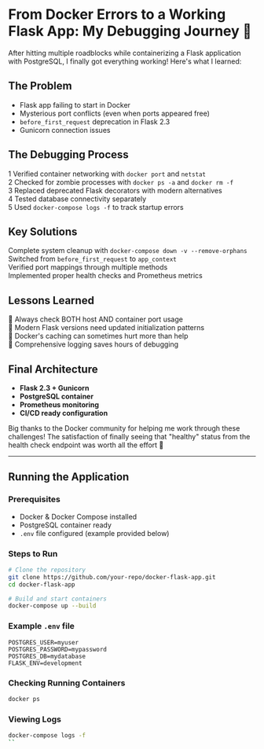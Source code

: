# From Docker Errors to a Working Flask App: My Debugging Journey 🐳

After hitting multiple roadblocks while containerizing a Flask application with PostgreSQL, I finally got everything working! Here's what I learned:

##  The Problem
- Flask app failing to start in Docker
- Mysterious port conflicts (even when ports appeared free)
- `before_first_request` deprecation in Flask 2.3
- Gunicorn connection issues

##  The Debugging Process
1️ Verified container networking with `docker port` and `netstat`  
2️ Checked for zombie processes with `docker ps -a` and `docker rm -f`  
3️ Replaced deprecated Flask decorators with modern alternatives  
4️ Tested database connectivity separately  
5️ Used `docker-compose logs -f` to track startup errors  

##  Key Solutions
 Complete system cleanup with `docker-compose down -v --remove-orphans`  
 Switched from `before_first_request` to `app_context`  
 Verified port mappings through multiple methods  
 Implemented proper health checks and Prometheus metrics  

##  Lessons Learned
🔹 Always check BOTH host AND container port usage  
🔹 Modern Flask versions need updated initialization patterns  
🔹 Docker's caching can sometimes hurt more than help  
🔹 Comprehensive logging saves hours of debugging  

##  Final Architecture
- **Flask 2.3 + Gunicorn**
- **PostgreSQL container**
- **Prometheus monitoring**
- **CI/CD ready configuration**

Big thanks to the Docker community for helping me work through these challenges! The satisfaction of finally seeing that "healthy" status from the health check endpoint was worth all the effort 💪

---

##  Running the Application

### Prerequisites
- Docker & Docker Compose installed
- PostgreSQL container ready
- `.env` file configured (example provided below)

### Steps to Run
```bash
# Clone the repository
git clone https://github.com/your-repo/docker-flask-app.git
cd docker-flask-app

# Build and start containers
docker-compose up --build
```

### Example `.env` file
```env
POSTGRES_USER=myuser
POSTGRES_PASSWORD=mypassword
POSTGRES_DB=mydatabase
FLASK_ENV=development
```

### Checking Running Containers
```bash
docker ps
```

### Viewing Logs
```bash
docker-compose logs -f
``
